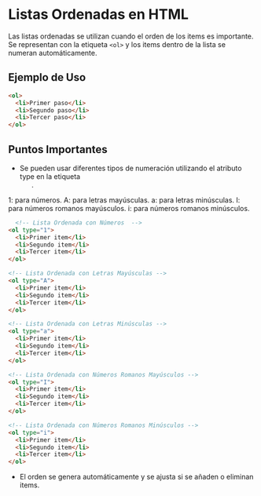 # Listas Ordenadas en HTML

Las listas ordenadas se utilizan cuando el orden de los items es importante. Se representan con la etiqueta `<ol>` y los items dentro de la lista se numeran automáticamente.

## Ejemplo de Uso
```html
<ol>
  <li>Primer paso</li>
  <li>Segundo paso</li>
  <li>Tercer paso</li>
</ol>
```
## Puntos Importantes
- Se pueden usar diferentes tipos de numeración utilizando el atributo type en la etiqueta <ol>.
  
1: para números.
A: para letras mayúsculas.
a: para letras minúsculas.
I: para números romanos mayúsculos.
i: para números romanos minúsculos.


  ```html
    <!-- Lista Ordenada con Números  -->
  <ol type="1">
    <li>Primer item</li>
    <li>Segundo item</li>
    <li>Tercer item</li>
  </ol>
  
  <!-- Lista Ordenada con Letras Mayúsculas -->
  <ol type="A">
    <li>Primer item</li>
    <li>Segundo item</li>
    <li>Tercer item</li>
  </ol>
  
  <!-- Lista Ordenada con Letras Minúsculas -->
  <ol type="a">
    <li>Primer item</li>
    <li>Segundo item</li>
    <li>Tercer item</li>
  </ol>
  
  <!-- Lista Ordenada con Números Romanos Mayúsculos -->
  <ol type="I">
    <li>Primer item</li>
    <li>Segundo item</li>
    <li>Tercer item</li>
  </ol>
  
  <!-- Lista Ordenada con Números Romanos Minúsculos -->
  <ol type="i">
    <li>Primer item</li>
    <li>Segundo item</li>
    <li>Tercer item</li>
  </ol>
  ```

- El orden se genera automáticamente y se ajusta si se añaden o eliminan items.

